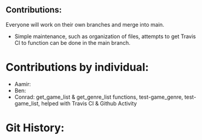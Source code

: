 ## Contributions:
Everyone will work on their own branches and merge into main.  
- Simple maintenance, such as organization of files, attempts to get Travis CI to function can be done in the main branch.  

# Contributions by individual:
- Aamir: 
- Ben: 
- Conrad: get_game_list & get_genre_list functions, test-game_genre, test-game_list, helped with Travis CI & Github Activity

# Git History:
